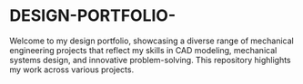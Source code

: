 # DESIGN-PORTFOLIO-
Welcome to my design portfolio, showcasing a diverse range of mechanical engineering projects that reflect my skills in CAD modeling, mechanical systems design, and innovative problem-solving. This repository highlights my work across various projects.
